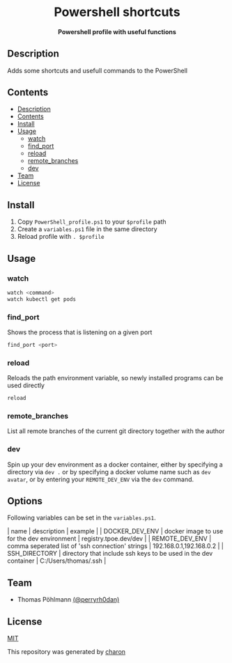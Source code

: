 <h1 align="center">
  Powershell shortcuts
</h1>

<h4 align="center">
  Powershell profile with useful functions
</h4>

## Description

Adds some shortcuts and usefull commands to the PowerShell

## Contents

- [Description](#description)
- [Contents](#contents)
- [Install](#install)
- [Usage](#usage)
  - [watch](#watch)
  - [find\_port](#find_port)
  - [reload](#reload)
  - [remote\_branches](#remote_branches)
  - [dev](#dev)
- [Team](#team)
- [License](#license)

## Install

1. Copy `PowerShell_profile.ps1` to your `$profile` path
2. Create a `variables.ps1` file in the same directory
3. Reload profile with `. $profile`

## Usage

### watch

``` bash
watch <command>
watch kubectl get pods
```

### find_port

Shows the process that is listening on a given port

``` bash
find_port <port>
```

### reload

Reloads the path environment variable, so newly installed programs can be used directly

``` bash
reload
```

### remote_branches

List all remote branches of the current git directory together with the author

### dev

Spin up your dev environment as a docker container, either by specifying a directory via `dev .` or by specifying a docker volume name such as `dev avatar`, or by entering your `REMOTE_DEV_ENV` via the `dev` command.

## Options

Following variables can be set in the `variables.ps1`.

| name | description | example | 
| DOCKER_DEV_ENV | docker image to use for the dev environment | registry.tpoe.dev/dev |
| REMOTE_DEV_ENV | comma seperated list of 'ssh connection' strings | 192.168.0.1,192.168.0.2 |
| SSH_DIRECTORY | directory that include ssh keys to be used in the dev container | C:/Users/thomas/.ssh |

## Team

- Thomas Pöhlmann [(@perryrh0dan)](https://github.com/perryrh0dan)

## License

[MIT](https://github.com/perryrh0dan/passline/blob/master/license.md)

This repository was generated by [charon](https://github.com/perryrh0dan/charon)
